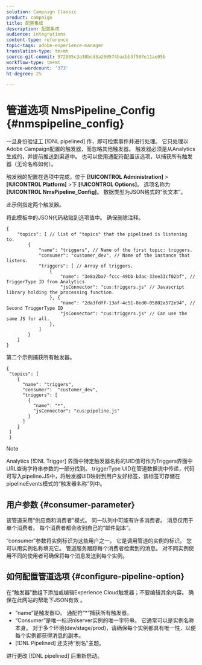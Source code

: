 ```yaml
---
solution: Campaign Classic
product: campaign
title: 配置集成
description: 配置集成
audience: integrations
content-type: reference
topic-tags: adobe-experience-manager
translation-type: tm+mt
source-git-commit: 972885c3a38bcd3a260574bacbb3f507e11ae05b
workflow-type: tm+mt
source-wordcount: '373'
ht-degree: 2%

---
```



# 管道选项 NmsPipeline_Config {#nmspipeline_config}

一旦身份验证工 [!DNL pipelined] 作，即可检索事件并进行处理。 它只处理以Adobe Campaign配置的触发器，而忽略其他触发器。 触发器必须是从Analytics生成的，并提前推送到渠道中。
也可以使用通配符配置该选项，以捕获所有触发器（无论名称如何）。

触发器的配置在选项中完成，位于 **[!UICONTROL Administration]** > **[!UICONTROL Platform]** >下 **[!UICONTROL Options]**。 选项名称为 **[!UICONTROL NmsPipeline_Config]**。 数据类型为JSON格式的“长文本”。

此示例指定两个触发器。

将此模板中的JSON代码粘贴到选项值中。 确保删除注释。

```
{
    "topics": [ // list of "topics" that the pipelined is listening to.
        {
            "name": "triggers", // Name of the first topic: triggers.
            "consumer": "customer_dev", // Name of the instance that listens. 
            "triggers": [ // Array of triggers. 
                {
                    "name": "3e8a2ba7-fccc-49bb-bdac-33ee33cf02bf", // TriggerType ID from Analytics 
                    "jsConnector": "cus:triggers.js" // Javascript library holding the processing function.
                }, {
                    "name": "2da3fdff-13af-4c51-8ed0-05802a572e94", // Second TriggerType ID 
                    "jsConnector": "cus:triggers.js" // Can use the same JS for all.
                },
            ]
        }
    ]
}
```

第二个示例捕获所有触发器。

```
{
 "topics": [
    {
      "name": "triggers",
      "consumer":  "customer_dev",
      "triggers": [
        {
          "name": "*",
          "jsConnector": "cus:pipeline.js"
        }
      ]
    }
 ]
 }
```

>[!NOTE]
>
>Analytics [!DNL Trigger] 界面中特定触发器名称的UID值可作为Triggers界面中URL查询字符串参数的一部分找到。 triggerType UID在管道数据流中传递，代码可写入pipeline.JS中，将触发器UID映射到用户友好标签，该标签可存储在pipelineEvents模式的“触发器名称”列中。

## 用户参数 {#consumer-parameter}

该管道采用“供应商和消费者”模式。 同一队列中可能有许多消费者。 消息仅用于单个消费者。 每个消费者都会收到自己的“邮件副本”。

“consumer”参数将实例标识为这些用户之一。 它是调用管道的实例的标识。 您可以用实例名称填充它。 管道服务跟踪每个消费者检索到的消息。 对不同实例使用不同的使用者可确保将每个消息发送到每个实例。

## 如何配置管道选项 {#configure-pipeline-option}

在“触发器”数组下添加或编辑Experience Cloud触发器；不要编辑其余内容。
确保在此网站的帮助下JSON有效 [](http://jsonlint.com/)。

* “name”是触发器ID。 通配符“*”捕获所有触发器。
* “Consumer”是唯一标识nlserver实例的唯一字符串。 它通常可以是实例名称本身。 对于多个环境(dev/stage/prod)，请确保每个实例都具有唯一性，以便每个实例都获得消息的副本。
* [!DNL Pipelined] 还支持“别名”主题。

进行更改 [!DNL pipelined] 后重新启动。
